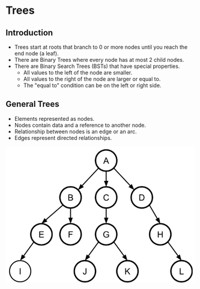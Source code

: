 # Trees

## Introduction
- Trees start at roots that branch to 0 or more nodes until you reach the end node (a leaf).
- There are Binary Trees where every node has at most 2 child nodes.
- There are Binary Search Trees (BSTs) that have special properties.
    - All values to the left of the node are smaller.
    - All values to the right of the node are larger or equal to.
    - The "equal to" condition can be on the left or right side.

## General Trees
- Elements represented as nodes.
- Nodes contain data and a reference to another node.
- Relationship between nodes is an edge or an arc.
- Edges represent directed relationships.

![alt text](https://github.com/eyc94/Notes/blob/master/images/general_tree.png "Image of general tree")